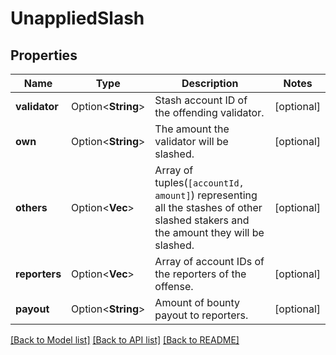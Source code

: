 # UnappliedSlash

## Properties

Name | Type | Description | Notes
------------ | ------------- | ------------- | -------------
**validator** | Option<**String**> | Stash account ID of the offending validator. | [optional]
**own** | Option<**String**> | The amount the validator will be slashed. | [optional]
**others** | Option<**Vec<String>**> | Array of tuples(`[accountId, amount]`) representing all the stashes of other slashed stakers and the amount they will be slashed. | [optional]
**reporters** | Option<**Vec<String>**> | Array of account IDs of the reporters of the offense. | [optional]
**payout** | Option<**String**> | Amount of bounty payout to reporters. | [optional]

[[Back to Model list]](../README.md#documentation-for-models) [[Back to API list]](../README.md#documentation-for-api-endpoints) [[Back to README]](../README.md)


